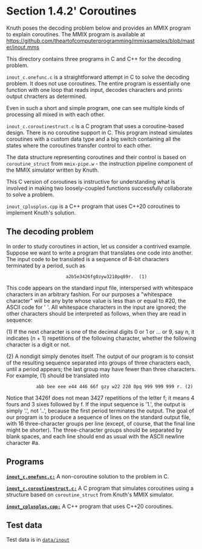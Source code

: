 # Section 1.4.2' Coroutines

Knuth poses the decoding problem below and provides an MMIX program to explain coroutines. The MMIX program is available at https://github.com/theartofcomputerprogramming/mmixsamples/blob/master/inout.mms

This directory contains three programs in C and C++ for the decoding problem.

`inout_c.onefunc.c` is a straightforward attempt in C to solve the decoding problem. It does not use coroutines. The entire program is essentially one function with one loop that reads input, decodes characters and prints output chracters as determined.

Even in such a short and simple program, one can see multiple kinds of processing all mixed in with each other.

`inout_c.coroutinestruct.c` is a C program that uses a coroutine-based design. There is no coroutine support in C. This program instead simulates coroutines with a custom data type and a big switch containing all the states where the coroutines transfer control to each other.

The data structure representing coroutines and their control is based on `coroutine_struct` from `mmix-pipe.w` - the instruction pipeline component of the MMIX simulator written by Knuth.

This C version of coroutines is instructive for understanding what is involved in making two loosely-coupled functions successfully collaborate to solve a problem.

`inout_cplusplus.cpp` is a C++ program that uses C++20 coroutines to implement Knuth's solution.

## The decoding problem

In order to study coroutines in action, let us consider a contrived example. Suppose we want to write a program that translates one code into another. The input code to be translated is a sequence of 8-bit characters terminated by a period, such as

                          a2b5e3426fg0zyw3210pq89r.  (1)

This code appears on the standard input file, interspersed with whitespace characters in an arbitrary fashion. For our purposes a "whitespace character" will be any byte whose value is less than or equal to #20, the ASCII code for ' '. All whitespace characters in the input are ignored; the other characters should be interpreted as follows, when they are read in sequence:

(1) If the next character is one of the decimal digits 0 or 1 or ... or 9, say n, it indicates (n + 1) repetitions of the following character, whether the following character is a digit or not.

(2) A nondigit simply denotes itself. The output of our program is to consist of the resulting sequence separated into groups of three characters each, until a period appears; the last group may have fewer than three characters. For example, (1) should be translated into

               abb bee eee e44 446 66f gzy w22 220 0pq 999 999 999 r. (2)

Notice that 3426f does not mean 3427 repetitions of the letter f; it means 4 fours and 3 sixes followed by f. If the input sequence is '1.', the output is simply '.', not '..', because the first period terminates the output. The goal of our program is to produce a sequence of lines on the standard output file, with 16 three-character groups per line (except, of course, that the final line might be shorter). The three-character groups should be separated by blank spaces, and each line should end as usual with the ASCII newline character #a.

## Programs

[**`inout_c.onefunc.c:`**](inout_c.onefunc.c) A non-coroutine solution to the problem in C.

[**`inout_c.coroutinestruct.c:`**](inout_c.coroutinestruct.c) A C program that simulates coroutines using a structure based on `coroutine_struct` from Knuth's MMIX simulator.

[**`inout_cplusplus.cpp:`**](inout_cplusplus.cpp) A C++ program that uses C++20 coroutines.

## Test data

Test data is in [`data/inout`](data/inout)
